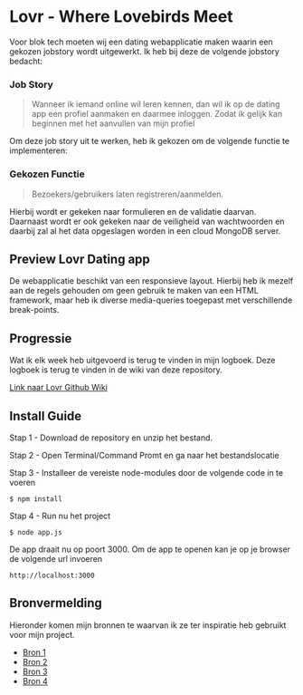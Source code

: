 # Lovr - Where Lovebirds Meet

Voor blok tech moeten wij een dating webapplicatie maken waarin een gekozen jobstory wordt uitgewerkt. Ik heb bij deze de volgende jobstory bedacht:

  ### Job Story
  > Wanneer ik iemand online wil leren kennen, dan wil ik op de dating app een profiel aanmaken en daarmee inloggen. Zodat ik gelijk kan beginnen met het aanvullen van mijn profiel

Om deze job story uit te werken, heb ik gekozen om de volgende functie te implementeren:

  ### Gekozen Functie
  > Bezoekers/gebruikers laten registreren/aanmelden.

Hierbij wordt er gekeken naar formulieren en de validatie daarvan. Daarnaast wordt er ook gekeken naar de veiligheid van wachtwoorden en daarbij zal al het data opgeslagen worden in een cloud MongoDB server. 

## Preview Lovr Dating app

De webapplicatie beschikt van een responsieve layout. Hierbij heb ik mezelf aan de regels gehouden om geen gebruik te maken van een HTML framework, maar heb ik diverse media-queries toegepast met verschillende break-points.

## Progressie

Wat ik elk week heb uitgevoerd is terug te vinden in mijn logboek. Deze logboek is terug te vinden in de wiki van deze repository.

[Link naar Lovr Github Wiki](https://github.com/Awana1/Blok-Tech/wiki)

## Install Guide

Stap 1 - Download de repository en unzip het bestand.

Stap 2 - Open Terminal/Command Promt en ga naar het bestandslocatie 

Stap 3 - Installeer de vereiste node-modules door de volgende code in te voeren

``` $ npm install ```

Stap 4 - Run nu het project

``` $ node app.js ```

De app draait nu op poort 3000. Om de app te openen kan je op je browser de volgende url invoeren

``` http://localhost:3000 ```


## Bronvermelding

Hieronder komen mijn bronnen te waarvan ik ze ter inspiratie heb gebruikt voor mijn project.

* [Bron 1](google.com)
* [Bron 2](google.com)
* [Bron 3](google.com)
* [Bron 4](google.com)
